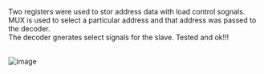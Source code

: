 Two registers were used to stor address data with load control sognals. MUX is used to select a particular address and that address was passed to the decoder. <br>
The decoder gnerates select signals for the slave. Tested and ok!!! <br><br>

![image](https://github.com/tadjc/DSD_assignment/assets/153454616/c5fbbdf1-3a0e-4a5d-8b56-d8ca14fb9fba)
